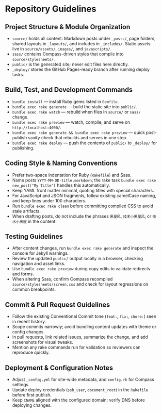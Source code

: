# Repository Guidelines

## Project Structure & Module Organization
- `source/` holds all content: Markdown posts under `_posts/`, page folders, shared layouts in `_layouts/`, and includes in `_includes/`. Static assets live in `source/assets/`, `images/`, and `javascripts/`.
- `sass/` contains Compass-driven styles that compile into `source/stylesheets/`.
- `public/` is the generated site; never edit files here directly.
- `_deploy/` stores the GitHub Pages-ready branch after running deploy tasks.

## Build, Test, and Development Commands
- `bundle install` — install Ruby gems listed in `Gemfile`.
- `bundle exec rake generate` — build the static site into `public/`.
- `bundle exec rake watch` — rebuild when files in `source/` or `sass/` change.
- `bundle exec rake preview` — watch, compile, and serve on `http://localhost:4000/`.
- `bundle exec rake generate && bundle exec rake preview` — quick post-publish sanity check that rebuilds and serves in one step.
- `bundle exec rake deploy` — push the contents of `public/` to `_deploy/` for publishing.

## Coding Style & Naming Conventions
- Prefer two-space indentation for Ruby (`Rakefile`) and Sass.
- Name posts `YYYY-MM-DD-title.markdown`; the rake task `bundle exec rake new_post["My Title"]` handles this automatically.
- Keep YAML front matter minimal, quoting titles with special characters.
- For JavaScript and JSON fragments, follow existing camelCase naming, and keep lines under 100 characters.
- Run `bundle exec rake clean` before committing compiled CSS to avoid stale artifacts.
- When drafting posts, do not include the phrases `黑屋风`, `技术小黑屋风`, or `技术小黑屋` in the content.

## Testing Guidelines
- After content changes, run `bundle exec rake generate` and inspect the console for Jekyll warnings.
- Review the updated `public/` output locally in a browser, checking navigation and asset links.
- Use `bundle exec rake preview` during copy edits to validate redirects and forms.
- When altering Sass, confirm Compass recompiled `source/stylesheets/screen.css` and check for layout regressions on common breakpoints.

## Commit & Pull Request Guidelines
- Follow the existing Conventional Commit tone (`feat:`, `fix:`, `chore:`) seen in recent history.
- Scope commits narrowly; avoid bundling content updates with theme or config changes.
- In pull requests, link related issues, summarize the change, and add screenshots for visual tweaks.
- Mention any rake commands run for validation so reviewers can reproduce quickly.

## Deployment & Configuration Notes
- Adjust `_config.yml` for site-wide metadata, and `config.rb` for Compass settings.
- Update deploy credentials (`ssh_user`, `document_root`) in the `Rakefile` before first publish.
- Keep `CNAME` aligned with the configured domain; verify DNS before deploying changes.
